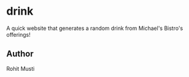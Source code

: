 # drink
A quick website that generates a random drink from Michael's Bistro's offerings!
## Author
Rohit Musti
